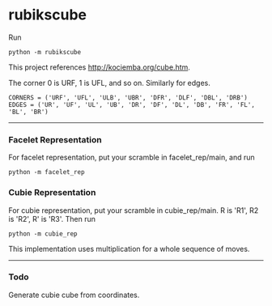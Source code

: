 # rubikscube

Run

```
python -m rubikscube
```

This project references http://kociemba.org/cube.htm.

The corner 0 is URF, 1 is UFL, and so on. Similarly for edges.

```
CORNERS = ('URF', 'UFL', 'ULB', 'UBR', 'DFR', 'DLF', 'DBL', 'DRB')
EDGES = ('UR', 'UF', 'UL', 'UB', 'DR', 'DF', 'DL', 'DB', 'FR', 'FL', 'BL', 'BR')
```

---

### Facelet Representation

For facelet representation, put your scramble in facelet_rep/main, and run

```
python -m facelet_rep
```

### Cubie Representation

For cubie representation, put your scramble in cubie_rep/main. R is 'R1', R2 is 'R2', R' is 'R3'. Then run

```
python -m cubie_rep
```

This implementation uses multiplication for a whole sequence of moves.

---

### Todo

Generate cubie cube from coordinates.
